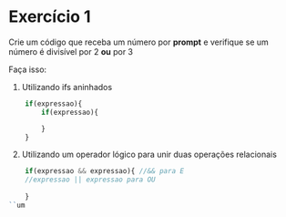 # Exercício 1

Crie um código que receba um número por **prompt** e verifique se um número é divisível por 2 **ou** por 3
    
Faça isso:
    
1. Utilizando ifs aninhados
```jsx
    if(expressao){
        if(expressao){

        }
    }
```
2. Utilizando um operador lógico para unir duas operações relacionais
```jsx
    if(expressao && expressao){ //&& para E
    //expressao || expressao para OU     
    
    }
``um